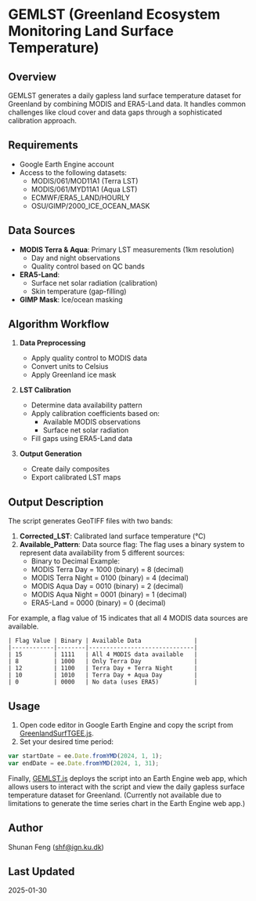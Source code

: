 # GEMLST (Greenland Ecosystem Monitoring Land Surface Temperature)

## Overview
GEMLST generates a daily gapless land surface temperature dataset for Greenland by combining MODIS and ERA5-Land data. It handles common challenges like cloud cover and data gaps through a sophisticated calibration approach.

## Requirements
- Google Earth Engine account
- Access to the following datasets:
  - MODIS/061/MOD11A1 (Terra LST)
  - MODIS/061/MYD11A1 (Aqua LST) 
  - ECMWF/ERA5_LAND/HOURLY
  - OSU/GIMP/2000_ICE_OCEAN_MASK

## Data Sources
- **MODIS Terra & Aqua**: Primary LST measurements (1km resolution)
  - Day and night observations
  - Quality control based on QC bands
- **ERA5-Land**: 
  - Surface net solar radiation (calibration)
  - Skin temperature (gap-filling)
- **GIMP Mask**: Ice/ocean masking

## Algorithm Workflow
1. **Data Preprocessing**
   - Apply quality control to MODIS data
   - Convert units to Celsius
   - Apply Greenland ice mask

2. **LST Calibration**
   - Determine data availability pattern
   - Apply calibration coefficients based on:
     - Available MODIS observations
     - Surface net solar radiation
   - Fill gaps using ERA5-Land data

3. **Output Generation**
   - Create daily composites
   - Export calibrated LST maps

## Output Description
The script generates GeoTIFF files with two bands:
1. **Corrected_LST**: Calibrated land surface temperature (°C)
2. **Available_Pattern**: Data source flag:
 The flag uses a binary system to represent data availability from 5 different sources:
    - Binary to Decimal Example:
    - MODIS Terra Day   = 1000 (binary) = 8 (decimal)
    - MODIS Terra Night = 0100 (binary) = 4 (decimal) 
    - MODIS Aqua Day    = 0010 (binary) = 2 (decimal)
    - MODIS Aqua Night  = 0001 (binary) = 1 (decimal)
    - ERA5-Land         = 0000 (binary) = 0 (decimal)
    
For example, a flag value of 15 indicates that all 4 MODIS data sources are available.

    | Flag Value | Binary | Available Data               |
    |------------|--------|------------------------------|
    | 15         | 1111   | All 4 MODIS data available   |
    | 8          | 1000   | Only Terra Day               |
    | 12         | 1100   | Terra Day + Terra Night      |
    | 10         | 1010   | Terra Day + Aqua Day         |
    | 0          | 0000   | No data (uses ERA5)          |

## Usage
1. Open code editor in Google Earth Engine and copy the script from [GreenlandSurfTGEE.js](GreenlandSurfTGEE.js).
2. Set your desired time period:
```javascript
var startDate = ee.Date.fromYMD(2024, 1, 1);
var endDate = ee.Date.fromYMD(2024, 1, 31);
```

Finally, [GEMLST.js](GEMLST.js) deploys the script into an Earth Engine web app, which allows users to interact with the script and view the daily gapless surface temperature dataset for Greenland.
(Currently not available due to limitations to generate the time series chart in the Earth Engine web app.)
## Author
Shunan Feng (shf@ign.ku.dk)

## Last Updated
2025-01-30